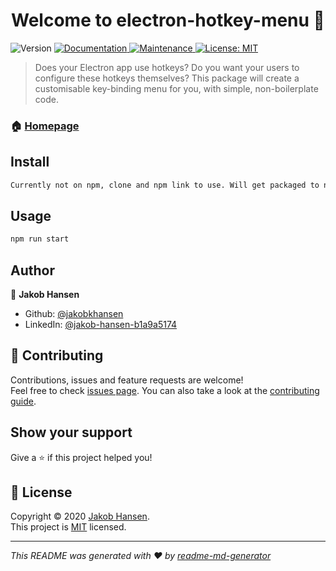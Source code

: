 <h1 align="center">Welcome to electron-hotkey-menu 👋</h1>
<p>
  <img alt="Version" src="https://img.shields.io/badge/version-1.0.0-blue.svg?cacheSeconds=2592000" />
  <a href="https://github.com/jakobkhansen/electron-hotkey-menu#readme" target="_blank">
    <img alt="Documentation" src="https://img.shields.io/badge/documentation-yes-brightgreen.svg" />
  </a>
  <a href="https://github.com/jakobkhansen/electron-hotkey-menu/graphs/commit-activity" target="_blank">
    <img alt="Maintenance" src="https://img.shields.io/badge/Maintained%3F-yes-green.svg" />
  </a>
  <a href="https://github.com/jakobkhansen/electron-hotkey-menu/blob/master/LICENSE" target="_blank">
    <img alt="License: MIT" src="https://img.shields.io/github/license/jakobkhansen/electron-hotkey-menu" />
  </a>
</p>

> Does your Electron app use hotkeys? Do you want your users to configure these hotkeys themselves? This package will create a customisable key-binding menu for you, with simple, non-boilerplate code.

### 🏠 [Homepage](https://github.com/jakobkhansen/electron-hotkey-menu#readme)

## Install

```sh
Currently not on npm, clone and npm link to use. Will get packaged to npm in the future.
```

## Usage

```sh
npm run start
```

## Author

👤 **Jakob Hansen**

* Github: [@jakobkhansen](https://github.com/jakobkhansen)
* LinkedIn: [@jakob-hansen-b1a9a5174](https://linkedin.com/in/jakob-hansen-b1a9a5174)

## 🤝 Contributing

Contributions, issues and feature requests are welcome!<br />Feel free to check [issues page](https://github.com/jakobkhansen/electron-hotkey-menu/issues). You can also take a look at the [contributing guide](https://github.com/jakobkhansen/electron-hotkey-menu/blob/master/CONTRIBUTING.md).

## Show your support

Give a ⭐️ if this project helped you!

## 📝 License

Copyright © 2020 [Jakob Hansen](https://github.com/jakobkhansen).<br />
This project is [MIT](https://github.com/jakobkhansen/electron-hotkey-menu/blob/master/LICENSE) licensed.

***
_This README was generated with ❤️ by [readme-md-generator](https://github.com/kefranabg/readme-md-generator)_